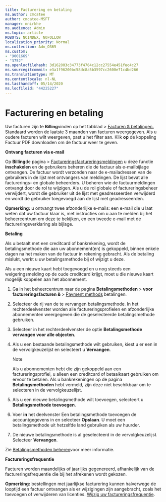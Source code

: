 ```yaml
---
title: Facturering en betaling
ms.author: cmcatee
author: cmcatee-MSFT
manager: mnirkhe
ms.audience: Admin
ms.topic: article
ROBOTS: NOINDEX, NOFOLLOW
localization_priority: Normal
ms.collection: Adm_O365
ms.custom:
- "9001669"
- "3752"
ms.openlocfilehash: 3d162003c34773f4764c12cc27554e451fec4c27
ms.sourcegitcommit: e3a1f96200bc58dc8a5b3597cc2600e71c4bd266
ms.translationtype: MT
ms.contentlocale: nl-NL
ms.lasthandoff: 05/14/2020
ms.locfileid: "44225227"
---
```

# <a name="billing-and-payment"></a>Facturering en betaling

Uw facturen zijn te **Billing**vinden op het tabblad  >  [Facturen & betalingen.](https://go.microsoft.com/fwlink/p/?linkid=848039)  Standaard worden de laatste 3 maanden van facturen weergegeven.  Als u oudere facturen wilt weergeven, past u het filter aan.  Klik **op** de koppeling Factuur PDF downloaden om de factuur weer te geven.

**Ontvang facturen via e-mail**

Op **Billing**de pagina  >  [Factureringsfactureringsmeldingen](https://go.microsoft.com/fwlink/p/?linkid=853212) u deze functie **inschakelen** en de gebruikers beheren die de factuur als e-mailbijlage ontvangen. De factuur wordt verzonden naar de e-mailadressen van de gebruikers in de lijst met ontvangers van meldingen. De lijst bevat alle facturerings- en globale beheerders.  U beheren wie de factuurmeldingen ontvangt door de rol te wijzigen.  Als u de rol globale of factureringsbeheer verwijdert, wordt die gebruiker uit de lijst met geadresseerden verwijderd en wordt de gebruiker toegevoegd aan de lijst met geadresseerden.

**Opmerking:** u ontvangt twee afzonderlijke e-mails: een e-mail die u laat weten dat uw factuur klaar is, met instructies om u aan te melden bij het beheercentrum om deze te bekijken, en een tweede e-mail met de factureringsverklaring als bijlage.

**Betaling**

Als u betaalt met een creditcard of bankrekening, wordt de betalingsmethode die aan uw abonnement(en) is gekoppeld, binnen enkele dagen na het maken van de factuur in rekening gebracht. Als de betaling mislukt, werkt u uw betalingsmethode bij of wijzigt u deze.

Als u een nieuwe kaart hebt toegevoegd en u nog steeds een weigeringsmelding op de oude creditcard krijgt, moet u die nieuwe kaart mogelijk koppelen aan het abonnement.

1. Ga in het beheercentrum naar de pagina **Betalingsmethoden**  >  **voor factureringsfacturen &**  >  [Payment methods](https://go.microsoft.com/fwlink/p/?linkid=2018806) betalingen.

2. Selecteer de rij van de te vervangen betalingsmethode. In het rechterdeelvenster worden alle factureringsprofielen en afzonderlijke abonnementen weergegeven die de geselecteerde betalingsmethode gebruiken.

3. Selecteer in het rechterdeelvenster de optie **Betalingsmethode vervangen voor alle objecten**.

4. Als u een bestaande betalingsmethode wilt gebruiken, kiest u er een in de vervolgkeuzelijst en selecteert u **Vervangen**.

    > [!NOTE]
    > Als u abonnementen hebt die zijn gekoppeld aan een factureringsprofiel, u alleen een creditcard of betaalkaart gebruiken om ervoor te betalen. Als u bankrekeningen op de pagina **Betalingsmethoden** hebt vermeld, zijn deze niet beschikbaar om te selecteren in de vervolgkeuzelijst.

5. Als u een nieuwe betalingsmethode wilt toevoegen, selecteert u **Betalingsmethode toevoegen**.

6. Voer **in** het deelvenster Een betalingsmethode toevoegen de accountgegevens in en selecteer **Opslaan**. U moet een betalingsmethode uit hetzelfde land gebruiken als uw huurder.

7. De nieuwe betalingsmethode is al geselecteerd in de vervolgkeuzelijst. Selecteer **Vervangen**.

Zie [Betalingsmethoden beheren](https://docs.microsoft.com/microsoft-365/commerce/billing-and-payments/manage-payment-methods)voor meer informatie.

**Factureringsfrequentie**

Facturen worden maandelijks of jaarlijks gegenereerd, afhankelijk van de factureringsfrequentie die bij het afrekenen wordt gekozen.  

**Opmerking:** bestellingen met jaarlijkse facturering kunnen halverwege de looptijd een factuur ontvangen als er wijzigingen zijn aangebracht, zoals het toevoegen of verwijderen van licenties. [Wijzig uw factureringsfrequentie](https://docs.microsoft.com/microsoft-365/commerce/billing-and-payments/change-payment-frequency).

